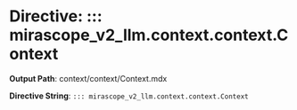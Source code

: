 # Directive: ::: mirascope_v2_llm.context.context.Context

**Output Path**: context/context/Context.mdx

**Directive String**: `::: mirascope_v2_llm.context.context.Context`

